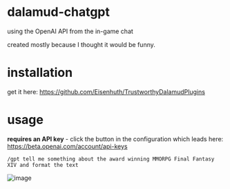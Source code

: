 # dalamud-chatgpt
using the OpenAI API from the in-game chat

created mostly because I thought it would be funny.

# installation
get it here: https://github.com/Eisenhuth/TrustworthyDalamudPlugins

# usage

**requires an API key** - click the button in the configuration which leads here: https://beta.openai.com/account/api-keys


`/gpt tell me something about the award winning MMORPG Final Fantasy XIV and format the text`

![image](https://user-images.githubusercontent.com/47415874/209755099-880b50e7-4346-45e4-be94-175910a378b8.png)
